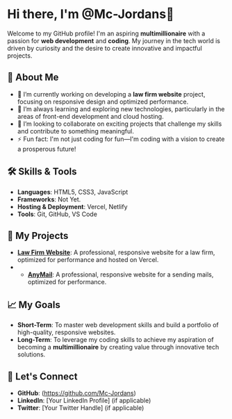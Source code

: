# Hi there, I'm @Mc-Jordans👋

Welcome to my GitHub profile! I'm an aspiring **multimillionaire** with a passion for **web development** and **coding**. My journey in the tech world is driven by curiosity and the desire to create innovative and impactful projects.

## 🌟 About Me

- 🔭 I’m currently working on developing a **law firm website** project, focusing on responsive design and optimized performance.
- 🌱 I’m always learning and exploring new technologies, particularly in the areas of front-end development and cloud hosting.
- 👯 I’m looking to collaborate on exciting projects that challenge my skills and contribute to something meaningful.
- ⚡ Fun fact: I'm not just coding for fun—I'm coding with a vision to create a prosperous future!

## 🛠️ Skills & Tools

- **Languages**: HTML5, CSS3, JavaScript
- **Frameworks**: Not Yet.
- **Hosting & Deployment**: Vercel, Netlify
- **Tools**: Git, GitHub, VS Code

## 🚀 My Projects

- **[Law Firm Website](https://github.com/Mc-Jordans/law-firm-website)**: A professional, responsive website for a law firm, optimized for performance and hosted on Vercel.
- - **[AnyMail](https://github.com/Mc-Jordans/AnyMail)**: A professional, responsive website for a sending mails, optimized for performance.

## 📈 My Goals

- **Short-Term**: To master web development skills and build a portfolio of high-quality, responsive websites.
- **Long-Term**: To leverage my coding skills to achieve my aspiration of becoming a **multimillionaire** by creating value through innovative tech solutions.

## 💬 Let's Connect

- **GitHub**: (https://github.com/Mc-Jordans)
- **LinkedIn**: [Your LinkedIn Profile] (if applicable)
- **Twitter**: [Your Twitter Handle] (if applicable)
